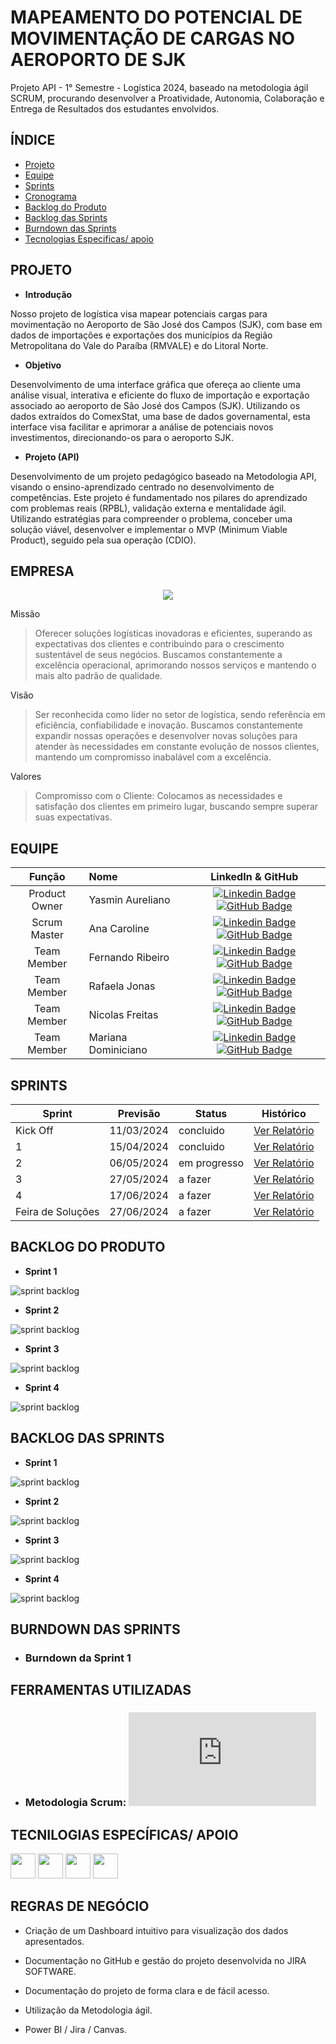 # MAPEAMENTO DO POTENCIAL DE MOVIMENTAÇÃO DE CARGAS NO AEROPORTO DE SJK

Projeto API - 1° Semestre - Logística 2024, baseado na metodologia ágil SCRUM, procurando desenvolver a Proatividade, Autonomia, Colaboração e Entrega de Resultados dos estudantes envolvidos.

## ÍNDICE

* [Projeto](#projeto-template)
* [Equipe](#equipe)
* [Sprints](#Sprints)
* [Cronograma](#Conograma)
* [Backlog do Produto](#BacklogProduto)
* [Backlog das Sprints](#BacklogSprints)
* [Burndown das Sprints](#Burndown)
* [Tecnologias Especificas/ apoio](#TecnologiasEspecificas/apoio)


## PROJETO
* **Introdução** 

Nosso projeto de logística visa mapear potenciais cargas para movimentação
no Aeroporto de São José dos Campos (SJK), com base em dados de
importações e exportações dos municípios da Região Metropolitana do Vale do
Paraíba (RMVALE) e do Litoral Norte.

* **Objetivo**

Desenvolvimento de uma interface gráfica que ofereça ao cliente uma análise visual, interativa e eficiente do fluxo de importação e exportação associado ao aeroporto de São José dos Campos (SJK). Utilizando os dados extraídos do ComexStat, uma base de dados governamental, esta interface visa facilitar e aprimorar a análise de potenciais novos investimentos, direcionando-os para o aeroporto SJK.

* **Projeto (API)**

Desenvolvimento de um projeto pedagógico baseado na Metodologia API, visando o ensino-aprendizado centrado no desenvolvimento de competências. Este projeto é fundamentado nos pilares do aprendizado com problemas reais (RPBL), validação externa e mentalidade ágil. Utilizando estratégias para compreender o problema, conceber uma solução viável, desenvolver e implementar o MVP (Minimum Viable Product), seguido pela sua operação (CDIO).

## EMPRESA

<p align="center">
  <img src="https://github.com/anacarolinae/LASJK/blob/main/Logo%20LASJK.png"/>

</p>

 
Missão
 
 >Oferecer soluções logísticas inovadoras e eficientes, superando as expectativas dos clientes e contribuindo para o crescimento sustentável de seus negócios. Buscamos constantemente a excelência operacional, aprimorando nossos serviços e mantendo o mais alto padrão de qualidade.

Visão

 >Ser reconhecida como líder no setor de logística, sendo referência em eficiência, confiabilidade e inovação. Buscamos constantemente expandir nossas operações e desenvolver novas soluções para atender às necessidades em constante evolução de nossos clientes, mantendo um compromisso inabalável com a excelência. 

Valores

 >Compromisso com o Cliente: Colocamos as necessidades e satisfação dos clientes em primeiro lugar, buscando sempre superar suas expectativas.

## EQUIPE
|    Função     | Nome                                  |                                                                                                                                                      LinkedIn & GitHub                                                                                                                                                      |
| :-----------: | :------------------------------------ | :-------------------------------------------------------------------------------------------------------------------------------------------------------------------------------------------------------------------------------------------------------------------------------------------------------------------------: |
| Product Owner |   Yasmin Aureliano         |     [![Linkedin Badge](https://img.shields.io/badge/Linkedin-blue?style=flat-square&logo=Linkedin&logoColor=white)](https://www.linkedin.com/in/joaomarcosoliveiraa) [![GitHub Badge](https://img.shields.io/badge/GitHub-111217?style=flat-square&logo=github&logoColor=white)](https://github.com/JoaoM-py)              |
| Scrum Master  | Ana Caroline |      [![Linkedin Badge](https://img.shields.io/badge/Linkedin-blue?style=flat-square&logo=Linkedin&logoColor=white)](https://www.linkedin.com/in/mariagabrielareis/) [![GitHub Badge](https://img.shields.io/badge/GitHub-111217?style=flat-square&logo=github&logoColor=white)](https://github.com/MariaGabrielaReis)     |
| Team Member   | Fernando Ribeiro              |         [![Linkedin Badge](https://img.shields.io/badge/Linkedin-blue?style=flat-square&logo=Linkedin&logoColor=white)](https://www.linkedin.com/in/antonio-nepomuceno-04943720a/) [![GitHub Badge](https://img.shields.io/badge/GitHub-111217?style=flat-square&logo=github&logoColor=white)](https://github.com/Nepoun)        |
|  Team Member  | Rafaela Jonas                 |         [![Linkedin Badge](https://img.shields.io/badge/Linkedin-blue?style=flat-square&logo=Linkedin&logoColor=white)](https://www.linkedin.com/in/caio-vitor-c1/) [![GitHub Badge](https://img.shields.io/badge/GitHub-111217?style=flat-square&logo=github&logoColor=white)](https://github.com/CaioVitorDias1)        |
|  Team Member  | Nicolas Freitas                 |   [![Linkedin Badge](https://img.shields.io/badge/Linkedin-blue?style=flat-square&logo=Linkedin&logoColor=white)](https://www.linkedin.com/in/gabriel-camargo-915452196/) [![GitHub Badge](https://img.shields.io/badge/GitHub-111217?style=flat-square&logo=github&logoColor=white)](https://github.com/GabrielCamargoL)   |
|  Team Member  | Mariana Dominiciano       |           [![Linkedin Badge](https://img.shields.io/badge/Linkedin-blue?style=flat-square&logo=Linkedin&logoColor=white)](https://www.linkedin.com/in/gioliveirass) [![GitHub Badge](https://img.shields.io/badge/GitHub-111217?style=flat-square&logo=github&logoColor=white)](https://github.com/gioliveirass)          |


## SPRINTS

Sprint | Previsão | Status| Histórico|
|------|--------|------|--------|
|Kick Off | 11/03/2024 | concluido| [Ver Relatório](https://fatecspgov.sharepoint.com/:p:/r/sites/Section_PLG001.A994.M.074.146.20241/_layouts/15/Doc2.aspx?action=edit&sourcedoc=%7B521429fe-0b9d-4efa-af39-c5653daf110d%7D&wdOrigin=TEAMS-WEB.teams_ns.rwc&wdExp=TEAMS-TREATMENT&wdhostclicktime=1712838676135&web=1) | 
|1 | 15/04/2024 | concluido | [Ver Relatório](https://github.com/anacarolinae/LASJK/blob/main/Relatorio%20Sprint%201.pdf) | 
|2|  06/05/2024| em progresso |[Ver Relatório](https://fatecsjc-prd.azurewebsites.net/downloads/estagio/modelo_relatorio_estagio_gpi.docx) | 
|3| 27/05/2024 | a fazer|[Ver Relatório](https://fatecsjc-prd.azurewebsites.net/downloads/estagio/modelo_relatorio_estagio_gpi.docx) | 
|4| 17/06/2024 |a fazer |[Ver Relatório](https://fatecsjc-prd.azurewebsites.net/downloads/estagio/modelo_relatorio_estagio_gpi.docx)  | 
|Feira de Soluções|27/06/2024 |a fazer |[Ver Relatório](https://fatecsjc-prd.azurewebsites.net/downloads/estagio/modelo_relatorio_estagio_gpi.docx) | 


## BACKLOG DO PRODUTO

* **Sprint 1**
  
![sprint backlog](https://github.com/anacarolinae/LASJK/blob/main/Backlog%20Produto%201.jpg)

* **Sprint 2**

![sprint backlog](https://github.com/anacarolinae/LASJK/blob/main/Backlog%20Produto%202.jpg)

* **Sprint 3**

![sprint backlog](https://github.com/anacarolinae/LASJK/blob/main/Backlog%20Produto%203.png)

* **Sprint 4**
  
![sprint backlog]()
  
## BACKLOG DAS SPRINTS

* **Sprint 1**
  
![sprint backlog](https://github.com/anacarolinae/LASJK/blob/main/Backlog%20Sprint%201.jpg)

* **Sprint 2**

![sprint backlog](https://github.com/anacarolinae/LASJK/blob/main/Backlog%20Sprint%202.jpg)

* **Sprint 3**

![sprint backlog](https://github.com/anacarolinae/LASJK/blob/main/Backlog%20Sprint%203.jpg)

* **Sprint 4**

![sprint backlog](https://github.com/anacarolinae/LASJK/blob/main/Backlog%20Sprint%204.png)

## BURNDOWN DAS SPRINTS

- ### Burndown da Sprint 1


## FERRAMENTAS UTILIZADAS 

- ### Metodologia Scrum: ![Relatório Scrum](https://github.com/anacarolinae/LASJK/blob/main/Relat%C3%B3rio%20M%C3%A9todo%20Scrum.pdf)


## TECNILOGIAS ESPECÍFICAS/ APOIO

<img src= "https://github.com/ATLASlog/ATLASlog/assets/111469327/a2b2af85-35be-45c2-8aa4-ac50af949e3f" width="40px"> 
<img src= "https://github.com/ATLASlog/ATLASlog/assets/111469327/8e762ff1-717d-4e80-a7c8-dd6da9a90b6f" width="40px"> 
<img src= "https://github.com/ATLASlog/ATLASlog/assets/111469327/e9dccc1f-a057-483d-b9c1-a8f1b570c3fb" width="40px"> 
<img src= "https://github.com/ATLASlog/ATLASlog/assets/111469327/54ef2cf0-a0b0-4a94-b67d-3c5afb0ac89b" width="40px">


## REGRAS DE NEGÓCIO

- Criação de um Dashboard intuitivo para visualização dos dados apresentados.

- Documentação no GitHub e gestão do projeto desenvolvida no JIRA SOFTWARE.

- Documentação do projeto de forma clara e de fácil acesso.

- Utilização da Metodologia ágil.

- Power BI / Jira / Canvas.
  


</details>



